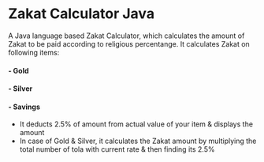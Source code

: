 # Zakat Calculator Java

A Java language based Zakat Calculator, which calculates the amount of Zakat to be paid according to religious percentange. It calculates Zakat on following items:

#### - Gold
#### - Silver
#### - Savings

* It deducts 2.5% of amount from actual value of your item & displays the amount
* In case of Gold & Silver, it calculates the Zakat amount by multiplying the total number of tola with current rate & then finding its 2.5%
